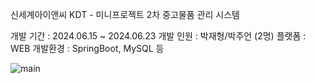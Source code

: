 신세계아이앤씨 KDT - 미니프로젝트 2차
중고물품 관리 시스템

개발 기간 : 2024.06.15 ~ 2024.06.23
개발 인원 : 박재형/박주언 (2명)
플랫폼 : WEB
개발환경 : SpringBoot, MySQL 등

![main](https://github.com/onionkungya/Carrot/assets/114641838/e32c0b6e-72bb-4afb-9474-c8a0838d5523)
